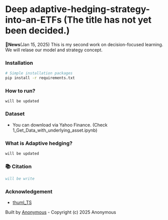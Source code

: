 # Deep adaptive-hedging-strategy-into-an-ETFs (The title has not yet been decided.)


🚩**News**(Jan 15, 2025)  This is my second work on decision-focused learning. We will relase our model and strategy concept.


### Installation

```bash
# Simple installation packages
pip install -r requirements.txt
```

### How to run?
```
will be updated
```

### Dataset
- You can download via Yahoo Finance. (Check 1_Get_Data_with_underlying_asset.ipynb)
   
### What is Adaptive hedging?
```
will be updated
```



### 📚 Citation

```bibtex
will be write
```
### Acknowledgement
- [thuml_TS](https://github.com/thuml/Time-Series-Library)


Built by [Anonymous](https://yoontae6719.github.io/) - Copyright (c) 2025 Anonymous
